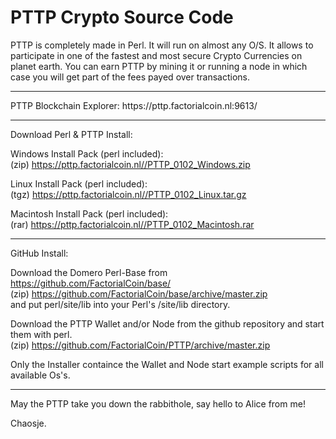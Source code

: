 # PTTP Crypto Source Code

PTTP is completely made in Perl. It will run on almost any O/S.
It allows to participate in one of the fastest and most secure Crypto Currencies on planet earth.
You can earn PTTP by mining it or running a node in which case you will get part of the fees payed over transactions.

<hr>
PTTP Blockchain Explorer: https://pttp.factorialcoin.nl:9613/

<hr>
Download Perl & PTTP Install:

Windows Install Pack (perl included):
<br>(zip) https://pttp.factorialcoin.nl//PTTP_0102_Windows.zip

Linux Install Pack (perl included):
<br>(tgz) https://pttp.factorialcoin.nl//PTTP_0102_Linux.tar.gz

Macintosh Install Pack (perl included):
<br>(rar) https://pttp.factorialcoin.nl//PTTP_0102_Macintosh.rar

<hr>
GitHub Install:

Download the Domero Perl-Base from https://github.com/FactorialCoin/base/
<br>(zip) https://github.com/FactorialCoin/base/archive/master.zip
<br>and put perl/site/lib into your Perl's /site/lib directory.

Download the PTTP Wallet and/or Node from the github repository and start them with perl. 
<br>(zip) https://github.com/FactorialCoin/PTTP/archive/master.zip

Only the Installer containce the Wallet and Node start example scripts for all available Os's.

<hr>

May the PTTP take you down the rabbithole, say hello to Alice from me!

Chaosje.
